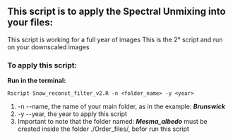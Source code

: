 ## This script is to apply the Spectral Unmixing into your files:
This script is working for a full year of images
This is the 2° script and run on your downscaled images

### To apply this script:

**Run in the terminal:**

    Rscript Snow_reconst_filter_v2.R -n <folder_name> -y <year>
    
1. -n --name, the name of your main folder, as in the example: ***Brunswick***
2. -y --year, the year to apply this script
3. Important to note that the folder named: ***Mesma_albedo*** must be created inside the folder ./Order_files/<name>, befor run this script